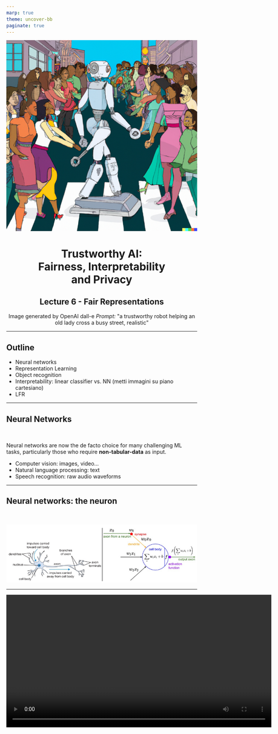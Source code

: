 ```yaml
---
marp: true
theme: uncover-bb
paginate: true
---
```


<!-- _class: lead -->

<center>

![bg right](img/dalle_black.png)

# Trustworthy AI: <br> Fairness, Interpretability <br> and Privacy 

## Lecture 6 - Fair Representations



<div class="footnote">

 Image generated by OpenAI dall-e
 *Prompt:* "a trustworthy robot helping an old lady cross a busy street, realistic"

</div> 

</center>


---

## Outline

* Neural networks
* Representation Learning
* Object recognition
* Interpretability: linear classifier vs. NN (metti immagini su piano cartesiano)
* LFR

---

## Neural Networks

<br>

Neural networks are now the de facto choice for many challenging ML tasks, particularly those who require **non-tabular-data** as input.

* Computer vision: images, video...
* Natural language processing: text
* Speech recognition: raw audio waveforms


---

## Neural networks: the neuron

<br>

<center>

![w:900px](img/sketch.png)

</center>

---

<video controls="controls" width="700" src="img/nn.webm">



---

## Neural Networks: the neuron

Modelled by McCulloch and Pitts in 1943. "A logical calculus of the ideas immanent in nervous activity"

<center>

![w:600px](img/neuron.png)

</center>

---

## Neural Networks: the neuron

Weights and activations are usually taken to be **real numbers**, while the activation function is originally a simple threshold:

$$ f(x) = 
\begin{cases} 
1 & \text{if } \sum_i w_i x_i + b \geq 0  \\
0 & \text{otherwise } 
\end{cases}$$

Note that in this notation $x_i$ is the $i$-th position of the vector $x$ and not the $i$-th example in the dataset. 

---

## Neural Networks: the neuron

<center>

![w:800px](img/nand.png)

</center>

Original purpose of neural networks: represent logical functions.

---

## Neural Networks: the neuron

<br>

Original purpose of neural networks: represent logical functions.

<br>

Think back of the **clinical vs. actuarial AI** debate - at this point, the consensus was that human thought could be represented as logical inference. 


---

## Neural Networks: the neuron

Other choices of activation functions are possible. 

<br>

Sigmoid function: $f(x) = \frac{1}{e^{-w_i x_i + b} + 1} \in [0, 1]$. May be interpreted as a probability value for a Bernoulli distribution. Useful for binary classification.

<br>

Softmax function: $f(x) = \frac{e^{-w_i x_i + b}}{\sum_k e^{-w_i x_i + b}}$. The **layer** can then be interpreted as representing a multinomial distribution. Useful for multi-class classification.


---


## Neural Networks: the Perceptron

The **perceptron** is a simple neural architecture with $m$ input neurons and 1 output neuron connected to each other via a set of weights.

<br>

By following a simple update rule, it is also possible to **learn optimal weights** for classification. 

<br>

Roughly equivalent to logistic regression.

---

## Neural Networks: the Perceptron

<br>

Update rule:

$$
w_i(t+1) = w_i(t) + \eta \cdot (y - f(x_i)) \, x_i
$$

<br>

where $t$ is the current iteration of the update rule. Contrary to how we have been doing so far, here $y \in \{-1, +1\}$. $\eta \in (0, 1]$ is the learning rate, which controls how strong are our updates.  

<br>

---

## Neural Networks: the Perceptron


<center>

![w:300px](img/Mark_I_perceptron.jpeg)

</center>

Implemented in hardware in the US, 1959.

---

## Neural Networks: Multi-layer perceptron

<center>

![w:700px](img/mlp.png)

</center>

**Generalization** of the perceptron architecture to have multiple "hidden" layers of neurons between input and output.

---

## Neural Networks: Multi-layer perceptron

Rationale: **sigmoid-activated**, multi-layer perceptrons are **universal function approximators**, meaning (among other things) that they can learn **any classification function**. 

<br>

This result is due to Cybenko in 1989, "Approximation by superpositions of a sigmoidal function".


<br>

Note that this does not mean that they **will** learn it **every time**. Here one assumes infinite data, computation time... 


---

## Neural Networks: Multi-layer perceptron

The weights are learned via the backpropagation algorithm, which history is relatively contentious. 

<br>

It was popularized for neural networks in 1986 by Rumelhart, Hinton and Williams, "Learning representations by back-propagating errors". The general mathematical technique is due to Seppo Linnainmaa in 1970 and 1976. 

<br>

A complete description of backpropagation is beyond the scope of our class.


---

## Neural Networks: Multi-layer perceptron

A complete description of backpropagation is beyond the scope of our class.

<br>

**Core concept**: if your network makes a classification error $e$, assign some **responsability** to each parameter **w**. Then, update the **more** responsible neurons **more strongly**. 

<br>

---

## Neural Networks: Multi-layer perceptron

<br>

In very abstract terms, backpropagation is a **credit assignment** algorithm, where each parameter/weight gets some credit for the final decision $f(x)$. After computing the credit, one is able to use it for **gradient descent**.

<br>

**Gradient descent**: assuming one has access to a cost/loss function $L(f_\theta(X), Y)$, it is possible to minimize it by following **its gradient's direction** w.r.t. the parameters: $- \nabla_{\theta} L(f_{\theta}, Y)$.

However, **we do not have convergence guarantees** when using backprop.

---

## Neural Networks: Multi-layer perceptron

In practice, this means that our objective

<br>

$$

\theta^* = argmin_{\theta} = \mathbb{E}(f_{\theta}(X) - Y) = L(f_{\theta}, Y)

$$

<br>

is not **fully obtainable** when using MLPs and backprop. One is usually happy about a "good enough" $\theta^{*}$. The sub-optimal solution obtained with MLPs is often better than the optimal solution of e.g. linear classifiers.

---

## Neural Networks: Multi-layer perceptron

<center>

![](img/linalgebra.png)

</center>

---

## Neural Networks: Convolutional Neural Nets

<center>

![](img/cat_cls.png)

</center>

Challenge: making neural networks work for image classification.

---

## Neural Networks: Convolutional Neural Nets

Challenge: making neural networks work for images.

Assume we use a MLP and have a 500x500px image. We have two issues:

* **Number of input neurons**: 250k. If our second layer has (say) 100 neurons, we need 2.5M connections between them!
* **Loss of image structure**: a MLP is only able to "read in" vector-based data. Thus, we need to vectorize the image somehow. 


---

## Neural Networks: Convolutional Neural Nets

In image processing, the **convolution** operation is often employed to extract features or process the data in some way.

<center>

![w:600px](img/feature-extraction.png)

</center>

---

## Neural Networks: Convolutional Neural Nets

Enter the **convolutional layer**: by using weight sharing and sliding windows, one can implement a more sparse connectivity pattern which can also perform feature extraction. 

<center>

![w:500px](img/feature-extraction.png)

</center>

Our layer parameters are, in practice, convolution matrices.

---

## Neural Networks

(insert cs231n animation)


---

## Neural Networks: Convolutional Neural Nets

A full "AlexNet" architecture:

<center>

![](img/alexnet.png)

</center>

---

## Neural Networks: Convolutional Neural Nets

Convolutional nets are feature extractors: by looking at how certain layers activate, one sees what each filter is "looking at". 

<center>

![](img/faces.png)

</center>

---

## Neural Networks: Convolutional Neural Nets

<br>

Does this mean that neural networks are **interpretable**?

<br>

Would you trust a neural network to make decisions on your loan request? Or on the COMPAS dataset?

---

## Neural Networks: Interpretability?

Compare neural nets with a linear classifier:

<br>

$$
f(x) = w_0 x_0 + \dots + w_m x_m
$$

<br>

Here, we have only a "single layer" which is completely responsible for our decisions. We can investigate it rather easily by looking at the weights. 

<br>

There is usually a closed-form solution to obtain a linear classifier. Neural network training is based on gradient descent without convergence guarantees. 

---

## Neural Networks: Fair Representations

While interpretation and explanation are the topics of the next few lectures, we will now look at the idea of **fair representations**. 

<br>

Core concept: while we do not fully understand neural nets, we can try to make sure that they **do not discriminate**. 

<br>

Since neural networks are feature extractors, we can try to encourage them to **unlearn correlations** w.r.t. $A$.


---

## Neural Networks: Adversarial Training

<center>

![](img/advnet.png)

</center>

$R$: feature extractor network
$Y$: here, a classification network predicting labels.
$S$: here, a classification network predicting sensitive attributes.

---

## Neural Networks: Adversarial Training

<center>

![](img/advnet.png)

</center>

Update $R$'s parameters so that:

* The classification cost/loss w.r.t. the labels is **minimized**;
* The classification cost/loss w.r.t. the sensitive attribute is **maximized**.


---

## Neural Networks: Adversarial Training

<center>

![](img/advnet.png)

</center>

$$\theta^* = arg \; min_{\theta_R, \theta_Y} [ L (y, Y(R(X))) + \lambda \cdot max_{\theta_S} L(s, S(R(X)))]$$



---

## Neural Networks: Adversarial Training

Then, the features obtained $\hat{X} = R(X)$ will contain little to no information about $A$. 

<br>

One can test this by training a supervised classifier which tries to predict $A$ from $\hat{X}$.

<br>

<center>

![](img/adult-results.png)

</center>

---

## Neural Networks: Mutual Information

While this work in practice, **its theoretical standing is unclear**.

<br>

No guarantee that the mutual information $I(\hat{X}; A)$ will be actually minimized. The optimization problem is quite complex and can run into many problems (instability, sub-optimality...)

<br>


---

## Neural Networks: Mutual Information

<center>

![w:900px](img/binarynet.png)

</center>

**A new trick**: use stochastic activations for the neurons at the layer in which $\hat{X}$ is computed. $f(X) = Bernoulli(f(X))$. This is computable as long as $f(X)$ is sigmoidally-activated.


---

## Neural Networks: Mutual Information

**A new trick**: use stochastic activations for the neurons at the layer in which $\hat{X}$ is computed. $f(X) = Bernoulli(f(X_i))$. This is computable as long as $f(X_i)$ is sigmoidally-activated.

Then, $\hat{X_i}$ actually follows a specific probability distribution. $I(\hat{X}_i; A)$ then is easily computable as long as $A$ is binary, which means that we can model it as $A \sim Bernoulli(p)$ where $p$ is computed from the dataset.

$$ I(\hat{X_i}; A) = H(\hat{X_i}) - H(\hat{X_i} | A)$$

And the entropy for Bernoulli random variables has a simple closed form. https://arxiv.org/pdf/2208.02656.pdf

---

## Image credits

Michael Nielsen; Stanford CS231n; 3blue1brown from youtube.





